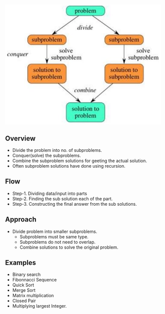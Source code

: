 ﻿![overview](https://github.com/habibsql/TheAlgorithms/blob/master/Src/TheAlgorithms/DevideAndConquer/ov.JPG?raw=true)

## Overview

* Divide the problem into no. of subproblems.
* Conquer(solve) the subproblems.
* Combine the subproblem solutions for geeting the actual solution.
* Often subproblem solutions have done using recursion.

## Flow
* Step-1. Dividing data/input into parts
* Step-2. Finding the sub solution each of the part.
* Step-3. Constructing the final answer from the sub solutions.

## Approach
* Divide problem into smaller subproblems.
	- Subproblems must be same type.
	- Subproblems do not need to overlap.
	- Combine solutions to solve the original problem.

## Examples
* Binary search
* Fibonnacci Sequence
* Quick Sort
* Merge Sort
* Matrix multiplication
* Closed Pair
* Multiplying largest Integer.

